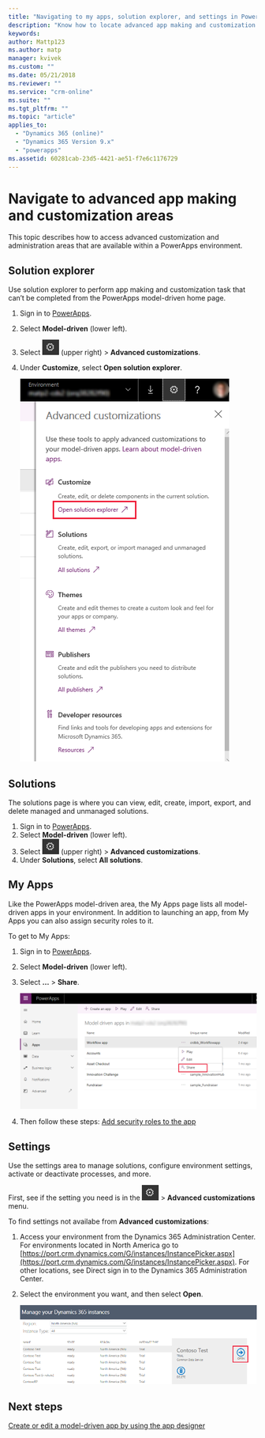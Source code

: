 ```yaml
---
title: "Navigating to my apps, solution explorer, and settings in PowerApps | Microsoft Docs"
description: "Know how to locate advanced app making and customization areas in PowerApps"
keywords: 
author: Mattp123
ms.author: matp
manager: kvivek
ms.custom: ""
ms.date: 05/21/2018
ms.reviewer: ""
ms.service: "crm-online"
ms.suite: ""
ms.tgt_pltfrm: ""
ms.topic: "article"
applies_to: 
  - "Dynamics 365 (online)"
  - "Dynamics 365 Version 9.x"
  - "powerapps"
ms.assetid: 60281cab-23d5-4421-ae51-f7e6c1176729
---
```


# Navigate to advanced app making and customization areas

This topic describes how to access advanced customization and administration areas that are available within a PowerApps environment.

## Solution explorer
Use solution explorer to perform app making and customization task that can’t be completed from the PowerApps model-driven home page.

1.	Sign in to [PowerApps](https://web.powerapps.com).
2.	Select **Model-driven** (lower left). 
3.	Select ![Settings icon](media/powerapps-gear.png) (upper right) > **Advanced customizations**. 
4.	Under **Customize**, select **Open solution explorer**. 

    ![Solution explorer link](media/advanced-customization-menu.png)

## Solutions

The solutions page is where you can view, edit, create, import, export, and delete managed and unmanaged solutions. 

1.	Sign in to [PowerApps](https://web.powerapps.com).
2.	Select **Model-driven** (lower left). 
3.	Select ![Settings icon](media/powerapps-gear.png) (upper right) > **Advanced customizations**. 
4.	Under **Solutions**, select **All solutions**. 

## My Apps

Like the PowerApps model-driven area, the My Apps page lists all model-driven apps in your environment. In addition to launching an app, from My Apps you can also assign security roles to it. 

To get to My Apps:
1.	Sign in to [PowerApps](https://web.powerapps.com).
2.	Select **Model-driven** (lower left). 
3. Select **…** > **Share**. 

    ![Share app link](media/share-link.png) 

4. Then follow these steps: [Add security roles to the app](https://docs.microsoft.com/powerapps/maker/model-driven-apps/share-model-driven-app#add-security-roles-to-the-app)
 
## Settings

Use the settings area to manage solutions, configure environment settings, activate or deactivate processes, and more. 

First, see if the setting you need is in the ![Settings icon](media/powerapps-gear.png)  > **Advanced customizations** menu.

To find settings not availabe from **Advanced customizations**:  
1.	Access your environment from the Dynamics 365 Administration Center. For environments located in North America go to [https://port.crm.dynamics.com/G/instances/InstancePicker.aspx](https://port.crm.dynamics.com/G/instances/InstancePicker.aspx). For other locations, see Direct sign in to the Dynamics 365 Administration Center.
2.	Select the environment you want, and then select **Open**.

    ![Open environment](media/open-environment.png)

## Next steps

[Create or edit a model-driven app by using the app designer](create-edit-app.md)






